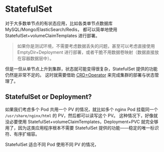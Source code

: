 # StatefulSet

对于大多数单节点的有状态应用，比如各类单节点数据库 MySQL/Mongo/ElasticSearch/Redis，
都可以简单地使用 StatefulSet+volumeClaimTemplates 进行部署。

>如果你是测试环境，不需要考虑数据丢失的问题，甚至可以考虑直接使用 EmptyDir+Deployment 进行部署，或者干脆不用数据卷映射（数据直接放在容器数据层中）。

但是一但从单节点上升到集群，状态就可能变得很复杂，StatefulSet 提供的功能仍然是非常不足的。
这时就需要借助 [CRD+Operator](../crd+operator%20-%20stateful%20app/README.md) 来完成集群的部署与状态管理了。


## StatefulSet or Deployment?

如果我们考虑多个 Pod 共用一个 PV 的情况，就比如多个 nginx Pod 挂载同一个 `/usr/share/nginx/html` 的 PV，然后都可以读写这个 PV。
这种情况下，好像就没必要使用 StatefulSet+volumeClaimTemplates，Deployment+PVC 就完全够用了，因为这类应用程序根本不需要 StatefulSet 提供的功能——稳定的唯一标识符、有序扩缩容。

StatefulSet 适合不同 Pod 使用不同 PV 的情况，
